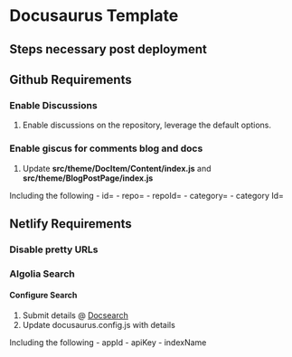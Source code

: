 # Docusaurus Template

## Steps necessary post deployment

## Github Requirements

### Enable Discussions

1. Enable discussions on the repository, leverage the default options.

### Enable giscus for comments blog and docs

1. Update **src/theme/DocItem/Content/index.js** and **src/theme/BlogPostPage/index.js**

Including the following
    - id=
    - repo=
    - repoId=
    - category=
    - category Id=

## Netlify Requirements

### Disable pretty URLs

### Algolia Search

#### Configure Search

1. Submit details @ [Docsearch](https://docsearch.algolia.com/apply/)
2. Update docusaurus.config.js with details

Including the following
    - appId
    - apiKey
    - indexName
